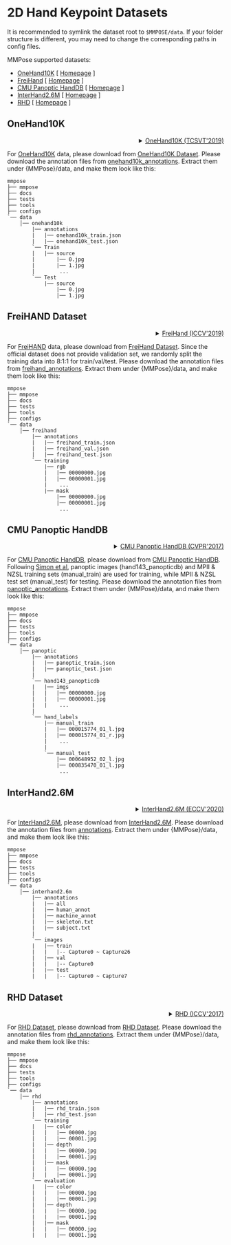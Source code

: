 # 2D Hand Keypoint Datasets

It is recommended to symlink the dataset root to `$MMPOSE/data`.
If your folder structure is different, you may need to change the corresponding paths in config files.

MMPose supported datasets:

- [OneHand10K](#onehand10k) \[ [Homepage](https://www.yangangwang.com/papers/WANG-MCC-2018-10.html) \]
- [FreiHand](#freihand-dataset) \[ [Homepage](https://lmb.informatik.uni-freiburg.de/projects/freihand/) \]
- [CMU Panoptic HandDB](#cmu-panoptic-handdb) \[ [Homepage](http://domedb.perception.cs.cmu.edu/handdb.html) \]
- [InterHand2.6M](#interhand26m) \[ [Homepage](https://mks0601.github.io/InterHand2.6M/) \]
- [RHD](#rhd-dataset) \[ [Homepage](https://lmb.informatik.uni-freiburg.de/resources/datasets/RenderedHandposeDataset.en.html) \]

## OneHand10K

<!-- [DATASET] -->

<details>
<summary align="right"><a href="https://ieeexplore.ieee.org/abstract/document/8529221/">OneHand10K (TCSVT'2019)</a></summary>

```bibtex
@article{wang2018mask,
  title={Mask-pose cascaded cnn for 2d hand pose estimation from single color image},
  author={Wang, Yangang and Peng, Cong and Liu, Yebin},
  journal={IEEE Transactions on Circuits and Systems for Video Technology},
  volume={29},
  number={11},
  pages={3258--3268},
  year={2018},
  publisher={IEEE}
}
```

</details>

For [OneHand10K](https://www.yangangwang.com/papers/WANG-MCC-2018-10.html) data, please download from [OneHand10K Dataset](https://www.yangangwang.com/papers/WANG-MCC-2018-10.html).
Please download the annotation files from [onehand10k_annotations](https://download.openmmlab.com/mmpose/datasets/onehand10k_annotations.tar).
Extract them under {MMPose}/data, and make them look like this:

```text
mmpose
├── mmpose
├── docs
├── tests
├── tools
├── configs
`── data
    │── onehand10k
        |── annotations
        |   |── onehand10k_train.json
        |   |── onehand10k_test.json
        `── Train
        |   |── source
        |       |── 0.jpg
        |       |── 1.jpg
        |        ...
        `── Test
            |── source
                |── 0.jpg
                |── 1.jpg

```

## FreiHAND Dataset

<!-- [DATASET] -->

<details>
<summary align="right"><a href="http://openaccess.thecvf.com/content_ICCV_2019/html/Zimmermann_FreiHAND_A_Dataset_for_Markerless_Capture_of_Hand_Pose_and_ICCV_2019_paper.html">FreiHand (ICCV'2019)</a></summary>

```bibtex
@inproceedings{zimmermann2019freihand,
  title={Freihand: A dataset for markerless capture of hand pose and shape from single rgb images},
  author={Zimmermann, Christian and Ceylan, Duygu and Yang, Jimei and Russell, Bryan and Argus, Max and Brox, Thomas},
  booktitle={Proceedings of the IEEE International Conference on Computer Vision},
  pages={813--822},
  year={2019}
}
```

</details>

For [FreiHAND](https://lmb.informatik.uni-freiburg.de/projects/freihand/) data, please download from [FreiHand Dataset](https://lmb.informatik.uni-freiburg.de/resources/datasets/FreihandDataset.en.html).
Since the official dataset does not provide validation set, we randomly split the training data into 8:1:1 for train/val/test.
Please download the annotation files from [freihand_annotations](https://download.openmmlab.com/mmpose/datasets/frei_annotations.tar).
Extract them under {MMPose}/data, and make them look like this:

```text
mmpose
├── mmpose
├── docs
├── tests
├── tools
├── configs
`── data
    │── freihand
        |── annotations
        |   |── freihand_train.json
        |   |── freihand_val.json
        |   |── freihand_test.json
        `── training
            |── rgb
            |   |── 00000000.jpg
            |   |── 00000001.jpg
            |    ...
            |── mask
                |── 00000000.jpg
                |── 00000001.jpg
                 ...
```

## CMU Panoptic HandDB

<!-- [DATASET] -->

<details>
<summary align="right"><a href="http://openaccess.thecvf.com/content_cvpr_2017/html/Simon_Hand_Keypoint_Detection_CVPR_2017_paper.html">CMU Panoptic HandDB (CVPR'2017)</a></summary>

```bibtex
@inproceedings{simon2017hand,
  title={Hand keypoint detection in single images using multiview bootstrapping},
  author={Simon, Tomas and Joo, Hanbyul and Matthews, Iain and Sheikh, Yaser},
  booktitle={Proceedings of the IEEE conference on Computer Vision and Pattern Recognition},
  pages={1145--1153},
  year={2017}
}
```

</details>

For [CMU Panoptic HandDB](http://domedb.perception.cs.cmu.edu/handdb.html), please download from [CMU Panoptic HandDB](http://domedb.perception.cs.cmu.edu/handdb.html).
Following [Simon et al](https://arxiv.org/abs/1704.07809), panoptic images (hand143_panopticdb) and MPII & NZSL training sets (manual_train) are used for training, while MPII & NZSL test set (manual_test) for testing.
Please download the annotation files from [panoptic_annotations](https://download.openmmlab.com/mmpose/datasets/panoptic_annotations.tar).
Extract them under {MMPose}/data, and make them look like this:

```text
mmpose
├── mmpose
├── docs
├── tests
├── tools
├── configs
`── data
    │── panoptic
        |── annotations
        |   |── panoptic_train.json
        |   |── panoptic_test.json
        |
        `── hand143_panopticdb
        |   |── imgs
        |   |   |── 00000000.jpg
        |   |   |── 00000001.jpg
        |   |    ...
        |
        `── hand_labels
            |── manual_train
            |   |── 000015774_01_l.jpg
            |   |── 000015774_01_r.jpg
            |    ...
            |
            `── manual_test
                |── 000648952_02_l.jpg
                |── 000835470_01_l.jpg
                 ...
```

## InterHand2.6M

<!-- [DATASET] -->

<details>
<summary align="right"><a href="https://link.springer.com/content/pdf/10.1007/978-3-030-58565-5_33.pdf">InterHand2.6M (ECCV'2020)</a></summary>

```bibtex
@InProceedings{Moon_2020_ECCV_InterHand2.6M,
author = {Moon, Gyeongsik and Yu, Shoou-I and Wen, He and Shiratori, Takaaki and Lee, Kyoung Mu},
title = {InterHand2.6M: A Dataset and Baseline for 3D Interacting Hand Pose Estimation from a Single RGB Image},
booktitle = {European Conference on Computer Vision (ECCV)},
year = {2020}
}
```

</details>

For [InterHand2.6M](https://mks0601.github.io/InterHand2.6M/), please download from [InterHand2.6M](https://mks0601.github.io/InterHand2.6M/).
Please download the annotation files from [annotations](https://drive.google.com/drive/folders/1pWXhdfaka-J0fSAze0MsajN0VpZ8e8tO).
Extract them under {MMPose}/data, and make them look like this:

```text
mmpose
├── mmpose
├── docs
├── tests
├── tools
├── configs
`── data
    │── interhand2.6m
        |── annotations
        |   |── all
        |   |── human_annot
        |   |── machine_annot
        |   |── skeleton.txt
        |   |── subject.txt
        |
        `── images
        |   |── train
        |   |   |-- Capture0 ~ Capture26
        |   |── val
        |   |   |-- Capture0
        |   |── test
        |   |   |-- Capture0 ~ Capture7
```

## RHD Dataset

<!-- [DATASET] -->

<details>
<summary align="right"><a href="https://lmb.informatik.uni-freiburg.de/projects/hand3d/">RHD (ICCV'2017)</a></summary>

```bibtex
@TechReport{zb2017hand,
  author={Christian Zimmermann and Thomas Brox},
  title={Learning to Estimate 3D Hand Pose from Single RGB Images},
  institution={arXiv:1705.01389},
  year={2017},
  note="https://arxiv.org/abs/1705.01389",
  url="https://lmb.informatik.uni-freiburg.de/projects/hand3d/"
}
```

</details>

For [RHD Dataset](https://lmb.informatik.uni-freiburg.de/resources/datasets/RenderedHandposeDataset.en.html), please download from [RHD Dataset](https://lmb.informatik.uni-freiburg.de/resources/datasets/RenderedHandposeDataset.en.html).
Please download the annotation files from [rhd_annotations](https://download.openmmlab.com/mmpose/datasets/rhd_annotations.zip).
Extract them under {MMPose}/data, and make them look like this:

```text
mmpose
├── mmpose
├── docs
├── tests
├── tools
├── configs
`── data
    │── rhd
        |── annotations
        |   |── rhd_train.json
        |   |── rhd_test.json
        `── training
        |   |── color
        |   |   |── 00000.jpg
        |   |   |── 00001.jpg
        |   |── depth
        |   |   |── 00000.jpg
        |   |   |── 00001.jpg
        |   |── mask
        |   |   |── 00000.jpg
        |   |   |── 00001.jpg
        `── evaluation
        |   |── color
        |   |   |── 00000.jpg
        |   |   |── 00001.jpg
        |   |── depth
        |   |   |── 00000.jpg
        |   |   |── 00001.jpg
        |   |── mask
        |   |   |── 00000.jpg
        |   |   |── 00001.jpg
```
